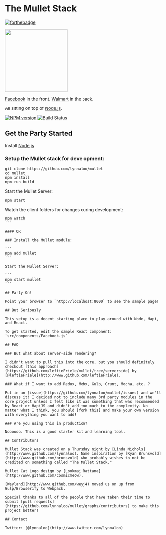# The Mullet Stack

[![forthebadge](http://forthebadge.com/images/badges/contains-cat-gifs.svg)](http://forthebadge.com)

<img src="https://cloud.githubusercontent.com/assets/1610195/5716009/cf500292-9ab1-11e4-84a2-f93f9766afa9.png" align="center" width="200">

[Facebook](http://facebook.github.io/react/) in the front. [Walmart](http://hapijs.com) in the back.

All sitting on top of [Node.js](http://nodejs.org/).

[![NPM version](https://badge.fury.io/js/mullet.svg)](http://badge.fury.io/js/mullet)
![Build Status](https://dev.azure.com/lynnaloo/Mullet/_apis/build/status/lynnaloo.mullet?branchName=master)

## Get the Party Started

Install [Node.js](http://nodejs.org/)

### Setup the Mullet stack for development:

```
git clone https://github.com/lynnaloo/mullet
cd mullet
npm install
npm run build
```

Start the Mullet Server:

```
npm start
```

Watch the client folders for changes during development:

````
npm watch
```

#### OR

### Install the Mullet module:

```
npm add mullet
```

Start the Mullet Server:

```
npm start mullet
```

## Party On!

Point your browser to `http://localhost:8000` to see the sample page!

## But Seriously

This setup is a decent starting place to play around with Node, Hapi, and React.

To get started, edit the sample React component: `src/components/Facebook.js`

## FAQ

### But what about server-side rendering?

I didn't want to pull this into the core, but you should definitely checkout [this approach](https://github.com/leftieFriele/mullet/tree/serverside) by [@leftieFriele](http://www.github.com/leftieFriele).

### What if I want to add Redux, Mobx, Gulp, Grunt, Mocha, etc. ?

Put in an [issue](https://github.com/lynnaloo/mullet/issues) and we'll discuss it! I decided not to include many 3rd party modules in the core project unless I felt like it was something that was recommended by React or HapiJS and didn't add too much to the complexity. No matter what I think, you should [fork this] and make your own version with everything you want to add!

### Are you using this in production?

Noooooo. This is a good starter kit and learning tool.

## Contributors

Mullet Stack was created on a Thursday night by [Linda Nichols](http://www.github.com/lynnaloo). Name inspiration by [Ryan Brunsvold](http://www.github.com/brunsvold) who probably wishes to not be credited on something called "The Mullet Stack."

Mullet Cat Logo design by [Lookmai Rattana](http://www.github.com/cosmicmeow).

[Weyland](http://www.github.com/weyj4) moved us on up from Gulp/Browserify to Webpack.

Special thanks to all of the people that have taken their time to submit [pull requests](https://github.com/lynnaloo/mullet/graphs/contributors) to make this project better!

## Contact

Twitter: [@lynnaloo](http://www.twitter.com/lynnaloo)
